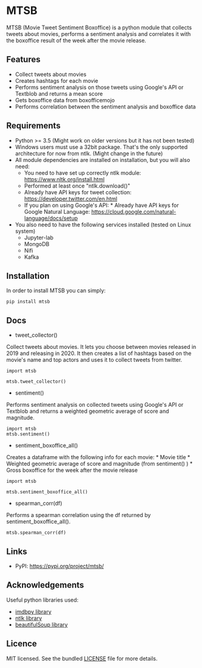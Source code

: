 # MTSB

MTSB (Movie Tweet Sentiment Boxoffice) is a python module that collects tweets about movies, performs a sentiment analysis and correlates it with the boxoffice result of the week after the movie release.

## Features

* Collect tweets about movies
* Creates hashtags for each movie
* Performs sentiment analysis on those tweets using Google's API or Textblob and returns a mean score
* Gets boxoffice data from boxofficemojo
* Performs correlation between the sentiment analysis and boxoffice data

## Requirements

* Python >= 3.5 (Might work on older versions but it has not been tested)
* Windows users must use a 32bit package. That's the only supported architecture for now from ntlk. (Might change in the future)
* All module dependencies are installed on installation, but you will also need:
    * You need to have set up correctly ntlk module: https://www.nltk.org/install.html
    * Performed at least once "ntlk.download()"
    * Already have API keys for tweet collection: https://developer.twitter.com/en.html
    * If you plan on using Google's API:
          * Already have API keys for Google Natural Language: https://cloud.google.com/natural-language/docs/setup
* You also need to have the following services installed (tested on Linux system)
    * Jupyter-lab
    * MongoDB
    * Nifi
    * Kafka
    
## Installation

In order to install MTSB you can simply:

```
pip install mtsb
```

## Docs

* tweet_collector()

Collect tweets about movies. It lets you choose between movies released in 2019 and releasing in 2020. It then creates a list of hashtags based on the movie's name and top actors and uses it to collect tweets from twitter.

```
import mtsb

mtsb.tweet_collector()
```

* sentiment()

Performs sentiment analysis on collected tweets using Google's API or Textblob and returns a weighted geometric average of score and magnitude.

```
import mtsb
mtsb.sentiment()
```

* sentiment_boxoffice_all()

Creates a dataframe with the following info for each movie:
    * Movie title
    * Weighted geometric average of score and magnitude (from sentiment() )
    * Gross boxoffice for the week after the movie release

```
import mtsb

mtsb.sentiment_boxoffice_all()
```

* spearman_corr(df)

Performs a spearman correlation using the df returned by sentiment_boxoffice_all().

```
mtsb.spearman_corr(df)
```

## Links

* PyPI: https://pypi.org/project/mtsb/

## Acknowledgements

Useful python libraries used:
* [imdbpy library](https://github.com/alberanid/imdbpy/ "imdbpy library title")
* [ntlk library](https://github.com/nltk/nltk "ntlk library title")
* [beautifulSoup library](https://pypi.org/project/beautifulsoup4/ "beautifulSoup library title")

## Licence

MIT licensed. See the bundled [LICENSE](https://github.com/federicodeservi/mtsb-analyzer/blob/master/LICENSE "LICENSE title") file for more details. 
